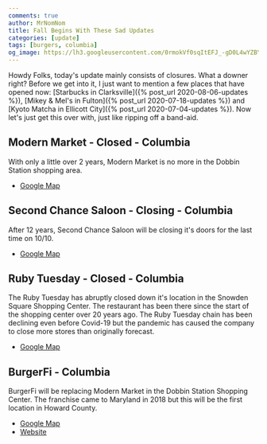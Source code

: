 ```yaml
---
comments: true
author: MrNomNom
title: Fall Begins With These Sad Updates
categories: [update]
tags: [burgers, columbia]
og_image: https://lh3.googleusercontent.com/0rmokVf0sqItEFJ_-gD0L4wYZBYioPO8jzC_zco0jB5L0iSAPkmQZxLNSZkxahEOjH3cqZWgfv0XRt61uSEnUI7mILnwF6vw88pRkRiTPbZxHlO7jJCbnVzJbqF3LN0WIel2KuMGKQ=w400
---
```


Howdy Folks, today's update mainly consists of closures. What a downer right? Before we get into it, I just want to mention a few places that have opened now: [Starbucks in Clarksville]({% post_url 2020-08-06-updates %}), [Mikey & Mel's in Fulton]({% post_url 2020-07-18-updates %}) and [Kyoto Matcha in Ellicott City]({% post_url 2020-07-04-updates %}). Now let's just get this over with, just like ripping off a band-aid.

<!--more-->

## Modern Market - Closed - Columbia

With only a little over 2 years, Modern Market is no more in the Dobbin Station shopping area. 

* [Google Map](https://goo.gl/maps/u1LHJbgqrogAKKgc9)

## Second Chance Saloon - Closing - Columbia

After 12 years, Second Chance Saloon will be closing it's doors for the last time on 10/10. 

* [Google Map](https://goo.gl/maps/CBBJgsdvkwHqLd6WA)

## Ruby Tuesday - Closed - Columbia

The Ruby Tuesday has abruptly closed down it's location in the Snowden Square Shopping Center. The restaurant has been there since the start of the shopping center over 20 years ago. The Ruby Tuesday chain has been declining even before Covid-19 but the pandemic has caused the company to close more stores than originally forecast.

* [Google Map](https://goo.gl/maps/yNhvFPxqeZR5A6ZK8)

## BurgerFi - Columbia

BurgerFi will be replacing Modern Market in the Dobbin Station Shopping Center. The franchise came to Maryland in 2018 but this will be the first location in Howard County.

* [Google Map](https://goo.gl/maps/ieu13NdrCqMRLGKT7)
* [Website](https://www.burgerfi.com/)
